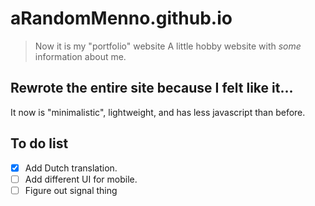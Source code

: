 
# aRandomMenno.github.io

> Now it is my "portfolio" website
> A little hobby website with *some* information about me.

## Rewrote the entire site because I felt like it...

It now is "minimalistic", lightweight, and has less javascript than before.

## To do list

- [X] Add Dutch translation.
- [ ] Add different UI for mobile. <!-- @ hamburger menu for the nav? -->
- [ ] Figure out signal thing

<!-- # Old things

## Todo list

- [ ] Tzhink of more things to put on my website.
- [ ] Add more projects from other people to projects page. (With credits!)
- [ ] Readd themes?

## Completed features

- [X] Make/steal a good favicon.
- [X] One central Theme.
- [X] Find a niche font.
- [X] Add discord server invite link & other socials.
- [X] Add some sort of JavaScript. (see assets/js)
- [X] There is now a page where you can makes notes to yourself. :)
- [X] Add a guest book. thank you [Astral](https://astralvrz.github.io/)!

## Old feature's

- [X] Add themes, like you can switch the colors of the divs from the current purple to for example orange. (was on an old version)
- [X] Testing page. -->
